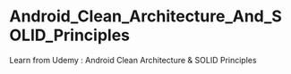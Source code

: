 # Android_Clean_Architecture_And_SOLID_Principles
Learn from Udemy : Android Clean Architecture &amp; SOLID Principles
